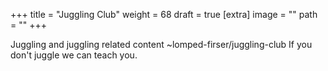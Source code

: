 
+++
title = "Juggling Club"
weight = 68
draft = true
[extra]
image = ""
path = ""
+++

Juggling and juggling related content 
~lomped-firser/juggling-club 
If you don't juggle we can teach you.
